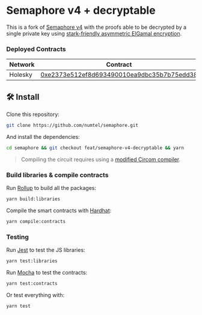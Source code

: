 # Semaphore v4 + decryptable

This is a fork of [Semaphore v4](https://github.com/semaphore-protocol/semaphore/tree/feat/semaphore-v4/) with the proofs able to be decrypted by a single private key using [stark-friendly asymmetric ElGamal encryption](https://github.com/Shigoto-dev19/ec-elgamal-circom).

### Deployed Contracts

Network | Contract
--------|-----------
Holesky | [0xe2373e512ef8d693490010ea9dbc35b7b75edd38](https://holesky.etherscan.io/address/0xe2373e512ef8d693490010ea9dbc35b7b75edd38)

## 🛠 Install

Clone this repository:

```bash
git clone https://github.com/numtel/semaphore.git
```

And install the dependencies:

```bash
cd semaphore && git checkout feat/semaphore-v4-decryptable && yarn
```

> Compiling the circuit requires using a [modified Circom compiler](https://github.com/iden3/circom/pull/226).

### Build libraries & compile contracts

Run [Rollup](https://www.rollupjs.org) to build all the packages:

```bash
yarn build:libraries
```

Compile the smart contracts with [Hardhat](https://hardhat.org/):

```bash
yarn compile:contracts
```

### Testing

Run [Jest](https://jestjs.io/) to test the JS libraries:

```bash
yarn test:libraries
```

Run [Mocha](https://mochajs.org/) to test the contracts:

```bash
yarn test:contracts
```

Or test everything with:

```bash
yarn test
```
